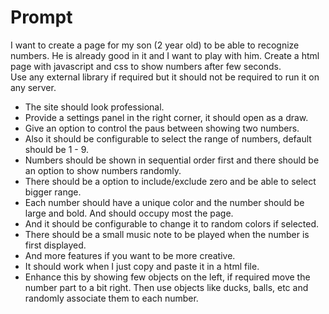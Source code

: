 # Prompt
I want to create a page for my son (2 year old) to be able to recognize numbers. 
He is already good in it and I want to play with him. Create a html page with javascript and css to show numbers after few seconds.  
Use any external library if required but it should not be required to run it on any server.

- The site should look professional.
- Provide a settings panel in the right corner, it should open as a draw.
- Give an option to control the paus between showing two numbers.
- Also it should be configurable to select the range of numbers, default should be 1 - 9.
- Numbers should be shown in sequential order first and there should be an option to show numbers randomly.
- There should be a option to include/exclude zero and be able to select bigger range.
- Each number should have a unique color and the number should be large and bold. And should occupy most the page.
- And it should be configurable to change it to random colors if selected.
- There should be a small music note to be played when the number is first displayed.
- And more features if you want to be more creative.
- It should work when I just copy and paste it in a html file.
- Enhance this by showing few objects on the left, if required move the number part to a bit right. 
  Then use objects like ducks, balls, etc and randomly associate them to each number.